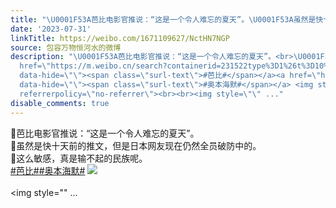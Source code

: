 ```yaml
---
title: "\U0001F53A芭比电影官推说：“这是一个令人难忘的夏天”。\U0001F53A虽然是快十天前的推文，但是日本网友现在仍然全员破防中的。\U0001F53A这么敏感，真是输不起的民族呢。#芭比##..."
date: '2023-07-31'
linkTitle: https://weibo.com/1671109627/NctHN7NGP
source: 包容万物恒河水的微博
description: "\U0001F53A芭比电影官推说：“这是一个令人难忘的夏天”。<br>\U0001F53A虽然是快十天前的推文，但是日本网友现在仍然全员破防中的。<br>\U0001F53A这么敏感，真是输不起的民族呢。<br><a
  href=\"https://m.weibo.cn/search?containerid=231522type%3D1%26t%3D10%26q%3D%23%E8%8A%AD%E6%AF%94%23&amp;isnewpage=1\"
  data-hide=\"\"><span class=\"surl-text\">#芭比#</span></a><a href=\"https://m.weibo.cn/search?containerid=231522type%3D1%26t%3D10%26q%3D%23%E5%A5%A5%E6%9C%AC%E6%B5%B7%E9%BB%98%23\"
  data-hide=\"\"><span class=\"surl-text\">#奥本海默#</span></a> <img style=\"\" src=\"https://tvax1.sinaimg.cn/large/639b1bfbly1hggm2khezzj20zu2rsatr.jpg\"
  referrerpolicy=\"no-referrer\"><br><br><img style=\"\" ..."
disable_comments: true
---
```

🔺芭比电影官推说：“这是一个令人难忘的夏天”。<br>🔺虽然是快十天前的推文，但是日本网友现在仍然全员破防中的。<br>🔺这么敏感，真是输不起的民族呢。<br><a href="https://m.weibo.cn/search?containerid=231522type%3D1%26t%3D10%26q%3D%23%E8%8A%AD%E6%AF%94%23&amp;isnewpage=1" data-hide=""><span class="surl-text">#芭比#</span></a><a href="https://m.weibo.cn/search?containerid=231522type%3D1%26t%3D10%26q%3D%23%E5%A5%A5%E6%9C%AC%E6%B5%B7%E9%BB%98%23" data-hide=""><span class="surl-text">#奥本海默#</span></a> <img style="" src="https://tvax1.sinaimg.cn/large/639b1bfbly1hggm2khezzj20zu2rsatr.jpg" referrerpolicy="no-referrer"><br><br><img style="" ...
